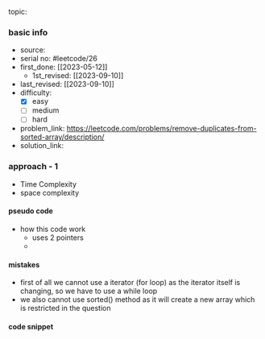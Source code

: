 topic:

### basic info
- source: 
- serial no: #leetcode/26
- first_done: [[2023-05-12]]
	- 1st_revised: [[2023-09-10]]
- last_revised: [[2023-09-10]]
- difficulty:
	- [x] easy
	- [ ] medium
	- [ ] hard
- problem_link: https://leetcode.com/problems/remove-duplicates-from-sorted-array/description/
- solution_link:

### approach - 1
- Time Complexity
- space complexity

#### pseudo code
- how this code work
    - uses 2 pointers
    - 
#### mistakes
- first of all we cannot use a iterator (for loop) as the iterator itself is changing, so we have to use a while loop
- we also cannot use sorted() method as it will create a new array which is restricted in the question
#### code snippet
```python

```